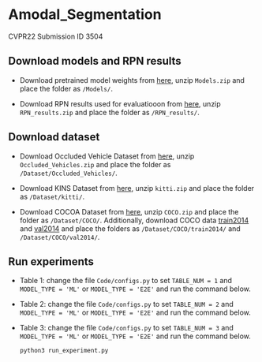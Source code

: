 # Amodal_Segmentation
CVPR22 Submission ID 3504

## Download models and RPN results

* Download pretrained model weights from [here](https://drive.google.com/file/d/1Py2nadGXyeNBwPDzrrrPaRsYyy-UVZE9/view?usp=sharing), unzip `Models.zip` and place the folder as `/Models/`.

* Download RPN results used for evaluatiooon from [here](https://drive.google.com/file/d/1SQlYawHkBggs6smS3FGH4nLrfGrp5A-d/view?usp=sharing), unzip `RPN_results.zip` and place the folder as `/RPN_results/`.

## Download dataset

* Download Occluded Vehicle Dataset from [here](https://drive.google.com/file/d/1hx6eErHtuR7TCGlQMyl2_03gXDTQw3Qm/view?usp=sharing), unzip `Occluded_Vehicles.zip` and place the folder as `/Dataset/Occluded_Vehicles/`.

* Download KINS Dataset from [here](https://drive.google.com/file/d/1DeaVbE_CwdIjogIPS3jCRKMOSqTGVloA/view?usp=sharing), unzip `kitti.zip` and place the folder as `/Dataset/kitti/`.

* Download COCOA Dataset from [here](https://drive.google.com/file/d/1n1vvOaT701dAttxxGeMKQa7k9OD_Ds51/view?usp=sharing), unzip `COCO.zip` and place the folder as `/Dataset/COCO/`. Additionally, download COCO data [train2014](http://images.cocodataset.org/zips/train2014.zip) and [val2014](http://images.cocodataset.org/zips/val2014.zip) and place the folders as `/Dataset/COCO/train2014/` and `/Dataset/COCO/val2014/`.

## Run experiments

* Table 1: change the file `Code/configs.py` to set `TABLE_NUM = 1` and `MODEL_TYPE = 'ML'` or `MODEL_TYPE = 'E2E'` and run the command below. 

* Table 2: change the file `Code/configs.py` to set `TABLE_NUM = 2` and `MODEL_TYPE = 'ML'` or `MODEL_TYPE = 'E2E'` and run the command below. 

* Table 3: change the file `Code/configs.py` to set `TABLE_NUM = 3` and `MODEL_TYPE = 'ML'` or `MODEL_TYPE = 'E2E'` and run the command below. 
  ```
  python3 run_experiment.py
  ```


